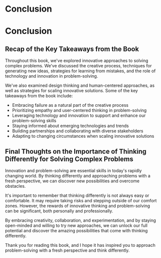 # Conclusion

Conclusion
==========

Recap of the Key Takeaways from the Book
----------------------------------------

Throughout this book, we've explored innovative approaches to solving complex problems. We've discussed the creative process, techniques for generating new ideas, strategies for learning from mistakes, and the role of technology and innovation in problem-solving.

We've also examined design thinking and human-centered approaches, as well as strategies for scaling innovative solutions. Some of the key takeaways from the book include:

* Embracing failure as a natural part of the creative process
* Prioritizing empathy and user-centered thinking in problem-solving
* Leveraging technology and innovation to support and enhance our problem-solving skills
* Staying informed about emerging technologies and trends
* Building partnerships and collaborating with diverse stakeholders
* Adapting to changing circumstances when scaling innovative solutions

Final Thoughts on the Importance of Thinking Differently for Solving Complex Problems
-------------------------------------------------------------------------------------

Innovation and problem-solving are essential skills in today's rapidly changing world. By thinking differently and approaching problems with a fresh perspective, we can discover new possibilities and overcome obstacles.

It's important to remember that thinking differently is not always easy or comfortable. It may require taking risks and stepping outside of our comfort zones. However, the rewards of innovative thinking and problem-solving can be significant, both personally and professionally.

By embracing creativity, collaboration, and experimentation, and by staying open-minded and willing to try new approaches, we can unlock our full potential and discover the amazing possibilities that come with thinking differently.

Thank you for reading this book, and I hope it has inspired you to approach problem-solving with a fresh perspective and think differently.